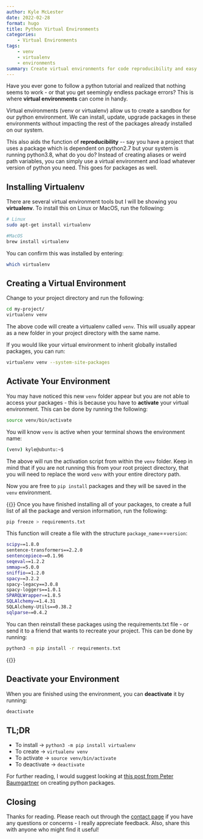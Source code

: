 ```yaml
---
author: Kyle McLester
date: 2022-02-28
format: hugo
title: Python Virtual Environments
categories:
    - Virtual Environments
tags:
    - venv
    - virtualenv
    - environments
summary: Create virtual environments for code reproducibility and easy sandboxing of python packages
---
```


Have you ever gone to follow a python tutorial and realized that nothing seems to work - or that you get seemingly endless package errors? This is where **virtual environments** can come in handy.

Virtual environments (venv or virtualenv) allow us to create a sandbox for our python environment. We can install, update, upgrade packages in these environments without impacting the rest of the packages already installed on our system.

This also aids the function of **reproducibility** -- say you have a project that uses a package which is dependent on python2.7 but your system is running python3.8, what do you do? Instead of creating aliases or weird path variables, you can simply use a virtual environment and load whatever version of python you need. This goes for packages as well.

## Installing Virtualenv

There are several virtual environment tools but I will be showing you **virtualenv**. To install this on Linux or MacOS, run the following:

```bash
# Linux
sudo apt-get install virtualenv

#MacOS
brew install virtualenv
```

You can confirm this was installed by entering:

```bash
which virtualenv
```

## Creating a Virtual Environment

Change to your project directory and run the following:

```bash
cd my-project/
virtualenv venv
```

The above code will create a virtualenv called `venv`. This will usually appear as a new folder in your project directory with the same name.

If you would like your virtual environment to inherit globally installed packages, you can run:

```bash
virtualenv venv --system-site-packages
```

## Activate Your Environment

You may have noticed this new `venv` folder appear but you are not able to access your packages - this is because you have to **activate** your virtual environment. This can be done by running the following:

```bash
source venv/bin/activate
```

You will know `venv` is active when your terminal shows the environment name:

```bash
(venv) kyle@ubuntu:~$
```

The above will run the activation script from within the `venv` folder. Keep in mind that if you are not running this from your root project directory, that you will need to replace the word `venv` with your entire directory path.

Now you are free to `pip install` packages and they will be saved in the `venv` environment.

{{<collapse summary="Reproducibility Tip" >}}
Once you have finished installing all of your packages, to create a full list of all the package and version information, run the following:

```bash
pip freeze > requirements.txt
```

This function will create a file with the structure `package_name`==`version`:

```bash
scipy==1.8.0
sentence-transformers==2.2.0
sentencepiece==0.1.96
seqeval==1.2.2
smmap==5.0.0
sniffio==1.2.0
spacy==3.2.2
spacy-legacy==3.0.8
spacy-loggers==1.0.1
SPARQLWrapper==1.8.5
SQLAlchemy==1.4.31
SQLAlchemy-Utils==0.38.2
sqlparse==0.4.2
```

You can then reinstall these packages using the requirements.txt file - or send it to a friend that wants to recreate your project. This can be done by running:

```bash
python3 -m pip install -r requirements.txt
```

{{</collapse>}}

## Deactivate your Environment

When you are finished using the environment, you can **deactivate** it by running:

```bash
deactivate
```

## TL;DR

- To install -> `python3 -m pip install virtualenv`
- To create -> `virtualenv venv`
- To activate -> `source venv/bin/activate`
- To deactivate -> `deactivate`

For further reading, I would suggest looking at [this post from Peter Baumgartner](https://www.peterbaumgartner.com/blog/python-virtual-environment-package-workflow/) on creating python packages.

## Closing

Thanks for reading. Please reach out through the [contact page](https://weekenddatascientist.netlify.app/contact/) if you have any questions or concerns - I really appreciate feedback. Also, share this with anyone who might find it useful!
